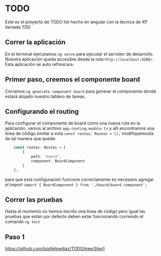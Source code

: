 # TODO

Este es el proyecto de TODO list hecho en angular con la técnica de XP llamada TDD

## Correr la aplicación

En el terminal ejecutamos `ng serve` para ejecutar el servidor de desarrollo. Nuestra aplicación queda accesible desde la ruta `http://localhost:4200/`. Esta aplicación se auto refrescara.

## Primer paso, creemos el componente board

Corramos  `ng generate component board` para generar el componente donde estará alojado nuestro tablero de tareas.

## Configurando el routing

Para configurar el componente de board como una nueva ruta en la aplicación, vamos al archivo `app-routing.module.ts` y allí encontramos una linea de código similar a esta `const routes: Routes = [];` modifiquemosla de tal manera que quede:

```typescript
    const routes: Routes = [
        {
            path: 'board',
            component: BoardComponent
        }
    ];
```

para que esta configuración funcione correctamente es necesario agregar el import `import { BoardComponent } from './board/board.component';`

## Correr las pruebas

Hasta el momento no hemos escrito una linea de código pero igual las pruebas que están por defecto deben estar funcionando corriendo el comando `ng test`

## Paso 1

https://github.com/luisfelipediaz/TODO/tree/Step1

